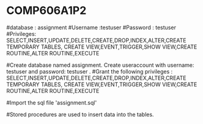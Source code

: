 # COMP606A1P2

#database : assignment
 #Username :testuser 
 #Password : testuser
 #Privileges: SELECT,INSERT,UPDATE,DELETE,CREATE,DROP,INDEX,ALTER,CREATE TEMPORARY TABLES, CREATE VIEW,EVENT,TRIGGER,SHOW VIEW,CREATE ROUTINE,ALTER ROUTINE,EXECUTE


#Create database named assignment. Create useraccount with username: testuser and password: testuser .
#Grant the following privileges : SELECT,INSERT,UPDATE,DELETE,CREATE,DROP,INDEX,ALTER,CREATE TEMPORARY TABLES, CREATE VIEW,EVENT,TRIGGER,SHOW VIEW,CREATE ROUTINE,ALTER ROUTINE,EXECUTE

#Import the sql file 'assignment.sql'

 #Stored procedures are used to insert data into the tables.